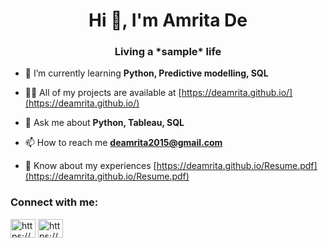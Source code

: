 <h1 align="center">Hi 👋, I'm Amrita De</h1>
<h3 align="center">Living a *sample* life</h3>

- 🌱 I’m currently learning **Python, Predictive modelling, SQL**

- 👨‍💻 All of my projects are available at [https://deamrita.github.io/](https://deamrita.github.io/)

- 💬 Ask me about **Python, Tableau, SQL**

- 📫 How to reach me **deamrita2015@gmail.com**

- 📄 Know about my experiences [https://deamrita.github.io/Resume.pdf](https://deamrita.github.io/Resume.pdf)

<h3 align="left">Connect with me:</h3>
<p align="left">
<a href="https://linkedin.com/in/https://www.linkedin.com/in/amrita-de-8109b2125/" target="blank"><img align="center" src="https://raw.githubusercontent.com/rahuldkjain/github-profile-readme-generator/master/src/images/icons/Social/linked-in-alt.svg" alt="https://www.linkedin.com/in/amrita-de-8109b2125/" height="30" width="40" /></a>
<a href="https://instagram.com/https://www.instagram.com/amri_ta.96/" target="blank"><img align="center" src="https://raw.githubusercontent.com/rahuldkjain/github-profile-readme-generator/master/src/images/icons/Social/instagram.svg" alt="https://www.instagram.com/amri_ta.96/" height="30" width="40" /></a>
</p>



